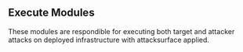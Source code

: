 ## Execute Modules

These modules are respondible for executing both target and attacker attacks on deployed infrastructure with attacksurface applied.
